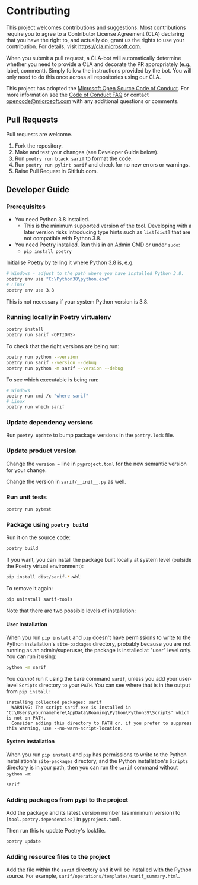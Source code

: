# Contributing

This project welcomes contributions and suggestions. Most contributions require you to
agree to a Contributor License Agreement (CLA) declaring that you have the right to,
and actually do, grant us the rights to use your contribution. For details, visit
https://cla.microsoft.com.

When you submit a pull request, a CLA-bot will automatically determine whether you need
to provide a CLA and decorate the PR appropriately (e.g., label, comment). Simply follow the
instructions provided by the bot. You will only need to do this once across all repositories using our CLA.

This project has adopted the [Microsoft Open Source Code of Conduct](https://opensource.microsoft.com/codeofconduct/).
For more information see the [Code of Conduct FAQ](https://opensource.microsoft.com/codeofconduct/faq/)
or contact [opencode@microsoft.com](mailto:opencode@microsoft.com) with any additional questions or comments.

## Pull Requests

Pull requests are welcome.

1. Fork the repository.
2. Make and test your changes (see Developer Guide below).
3. Run `poetry run black sarif` to format the code.
4. Run `poetry run pylint sarif` and check for no new errors or warnings.
5. Raise Pull Request in GitHub.com.

## Developer Guide

### Prerequisites

- You need Python 3.8 installed.
  - This is the minimum supported version of the tool.  Developing with a later version risks introducing type hints such as `list[dict]` that are not compatible with Python 3.8.
- You need Poetry installed.  Run this in an Admin CMD or under `sudo`:
  - `pip install poetry`

Initialise Poetry by telling it where Python 3.8 is, e.g.

```bash
# Windows - adjust to the path where you have installed Python 3.8.
poetry env use "C:\Python38\python.exe"
# Linux
poetry env use 3.8
```

This is not necessary if your system Python version is 3.8.

### Running locally in Poetry virtualenv

```bash
poetry install
poetry run sarif <OPTIONS>
```

To check that the right versions are being run:

```bash
poetry run python --version
poetry run sarif --version --debug
poetry run python -m sarif --version --debug
```

To see which executable is being run:

```bash
# Windows
poetry run cmd /c "where sarif"
# Linux
poetry run which sarif
```

### Update dependency versions

Run `poetry update` to bump package versions in the `poetry.lock` file.

### Update product version

Change the `version =` line in `pyproject.toml` for the new semantic version for your change.

Change the version in `sarif/__init__.py` as well.

### Run unit tests

```bash
poetry run pytest
```

### Package using `poetry build`

Run it on the source code:

```bash
poetry build
```

If you want, you can install the package built locally at system level (outside the Poetry virtual environment):

```bash
pip install dist/sarif-*.whl
```

To remove it again:

```bash
pip uninstall sarif-tools
```

Note that there are two possible levels of installation:

#### User installation

When you run `pip install` and `pip` doesn't have permissions to write to the Python installation's `site-packages` directory, probably because you are not running as an admin/superuser, the package is installed at "user" level only.  You can run it using:

```bash
python -m sarif
```

You *cannot* run it using the bare command `sarif`, unless you add your user-level `Scripts` directory to your `PATH`.  You can see where that is in the output from `pip install`:

```plain
Installing collected packages: sarif
  WARNING: The script sarif.exe is installed in 'C:\Users\yournamehere\AppData\Roaming\Python\Python39\Scripts' which is not on PATH.
  Consider adding this directory to PATH or, if you prefer to suppress this warning, use --no-warn-script-location.
```

#### System installation

When you run `pip install` and `pip` has permissions to write to the Python installation's `site-packages` directory, and the Python installation's `Scripts` directory is in your path, then you can run the `sarif` command without `python -m`:

```bash
sarif
```

### Adding packages from pypi to the project

Add the package and its latest version number (as minimum version) to `[tool.poetry.dependencies]` in `pyproject.toml`.

Then run this to update Poetry's lockfile.

```bash
poetry update
```

### Adding resource files to the project

Add the file within the `sarif` directory and it will be installed with the Python source.  For example, `sarif/operations/templates/sarif_summary.html`.
